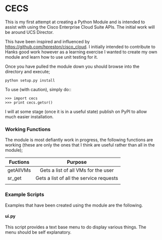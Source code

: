 # CECS

This is my first attempt at creating a Python Module and is intended to assist with using the Cisco Enterprise Cloud Suite APIs. The initial work will be around UCS Director.

This have been inspired and influenced by https://github.com/hpreston/cisco_cloud. I initially intended to contribute to Hanks good work however as a learning exercise I wanted to create my own module and learn how to use unit testing for it.

Once you have pulled the module down you should browse into the directory and execute;

    python setup.py install


To use (with caution), simply do::

    >>> import cecs
    >>> print cecs.getsr()

I will at some stage (once it is in a useful state) publish on PyPI to allow much easier installation.


### Working Functions
The module is most defiantly work in progress, the following functions are working (these are only the ones that I think are useful rather than all in the module);

| Fuctions        | Purpose     |
| ------------- |:-------------:|
| getAllVMs      | Gets a list of all VMs for the user |
| sr_get      | Gets a list of all the service requests       |  
|   |       |    



### Example Scripts
Examples that have been created using the module are the following.

#### ui.py
This script provides a text base menu to do display various things. The menu should be self explanatory.
